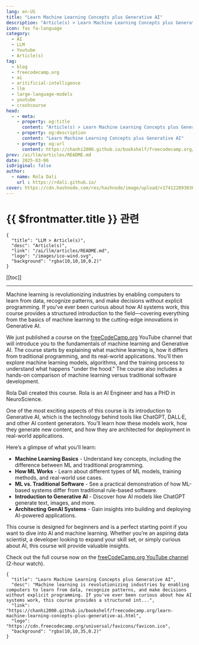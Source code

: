 ```yaml
---
lang: en-US
title: "Learn Machine Learning Concepts plus Generative AI"
description: "Article(s) > Learn Machine Learning Concepts plus Generative AI"
icon: fas fa-language
category:
  - AI
  - LLM
  - Youtube
  - Article(s)
tag:
  - blog
  - freecodecamp.org
  - ai
  - aritificial-intelligence
  - llm
  - large-language-models
  - youtube
  - crashcourse
head:
  - - meta:
    - property: og:title
      content: "Article(s) > Learn Machine Learning Concepts plus Generative AI"
    - property: og:description
      content: "Learn Machine Learning Concepts plus Generative AI"
    - property: og:url
      content: https://chanhi2000.github.io/bookshelf/freecodecamp.org/learn-machine-learning-concepts-plus-generative-ai.html
prev: /ai/llm/articles/README.md
date: 2025-03-06
isOriginal: false
author:
  - name: Rola Dali
    url : https://rdali.github.io/
cover: https://cdn.hashnode.com/res/hashnode/image/upload/v1741228930362/5c9e0d40-e79d-4aba-970c-ea5949a92b92.png
---
```


# {{ $frontmatter.title }} 관련

```component VPCard
{
  "title": "LLM > Article(s)",
  "desc": "Article(s)",
  "link": "/ai/llm/articles/README.md",
  "logo": "/images/ico-wind.svg",
  "background": "rgba(10,10,10,0.2)"
}
```

[[toc]]

---

<SiteInfo
  name="Learn Machine Learning Concepts plus Generative AI"
  desc="Machine learning is revolutionizing industries by enabling computers to learn from data, recognize patterns, and make decisions without explicit programming. If you've ever been curious about how AI systems work, this course provides a structured int..."
  url="https://freecodecamp.org/news/learn-machine-learning-concepts-plus-generative-ai"
  logo="https://cdn.freecodecamp.org/universal/favicons/favicon.ico"
  preview="https://cdn.hashnode.com/res/hashnode/image/upload/v1741228930362/5c9e0d40-e79d-4aba-970c-ea5949a92b92.png"/>

Machine learning is revolutionizing industries by enabling computers to learn from data, recognize patterns, and make decisions without explicit programming. If you've ever been curious about how AI systems work, this course provides a structured introduction to the field—covering everything from the basics of machine learning to the cutting-edge innovations in Generative AI.

We just published a course on the [<FontIcon icon="fa-brands fa-free-code-camp"/>freeCodeCamp.org](http://freeCodeCamp.org) YouTube channel that will introduce you to the fundamentals of machine learning and Generative AI. The course starts by explaining what machine learning is, how it differs from traditional programming, and its real-world applications. You’ll then explore machine learning models, algorithms, and the training process to understand what happens "under the hood." The course also includes a hands-on comparison of machine learning versus traditional software development.

Rola Dali created this course. Rola is an AI Engineer and has a PHD in NeuroScience.

One of the most exciting aspects of this course is its introduction to Generative AI, which is the technology behind tools like ChatGPT, DALL·E, and other AI content generators. You’ll learn how these models work, how they generate new content, and how they are architected for deployment in real-world applications.

Here’s a glimpse of what you’ll learn:

- **Machine Learning Basics** - Understand key concepts, including the difference between ML and traditional programming.
- **How ML Works** - Learn about different types of ML models, training methods, and real-world use cases.
- **ML vs. Traditional Software** - See a practical demonstration of how ML-based systems differ from traditional rule-based software.
- **Introduction to Generative AI** - Discover how AI models like ChatGPT generate text, images, and more.
- **Architecting GenAI Systems** - Gain insights into building and deploying AI-powered applications.

This course is designed for beginners and is a perfect starting point if you want to dive into AI and machine learning. Whether you’re an aspiring data scientist, a developer looking to expand your skill set, or simply curious about AI, this course will provide valuable insights.

Check out the full course now on the [<FontIcon icon="fa-brands fa-youtube"/>freeCodeCamp.org YouTube channel](https://youtu.be/tmB5JIX3Lxk) (2-hour watch).

<VidStack src="youtube/tmB5JIX3Lxk" />

<!-- TODO: add ARTICLE CARD -->
```component VPCard
{
  "title": "Learn Machine Learning Concepts plus Generative AI",
  "desc": "Machine learning is revolutionizing industries by enabling computers to learn from data, recognize patterns, and make decisions without explicit programming. If you've ever been curious about how AI systems work, this course provides a structured int...",
  "link": "https://chanhi2000.github.io/bookshelf/freecodecamp.org/learn-machine-learning-concepts-plus-generative-ai.html",
  "logo": "https://cdn.freecodecamp.org/universal/favicons/favicon.ico",
  "background": "rgba(10,10,35,0.2)"
}
```
